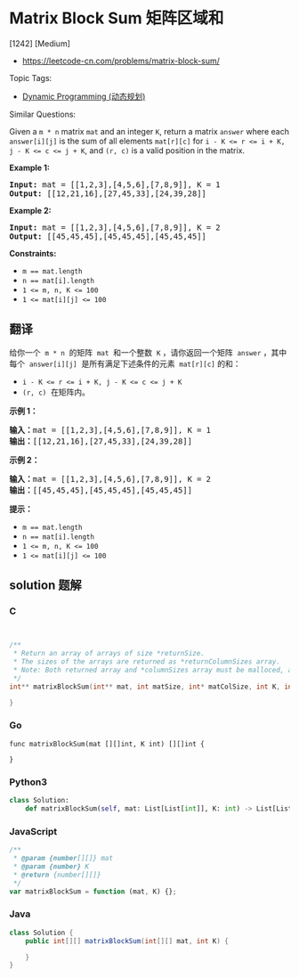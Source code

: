# Matrix Block Sum 矩阵区域和

[1242] [Medium]

- https://leetcode-cn.com/problems/matrix-block-sum/

Topic Tags:

- [Dynamic Programming (动态规划)](https://leetcode-cn.com/tag/dynamic-programming/)

Similar Questions:

Given a `m * n` matrix `mat` and an integer `K`, return a matrix `answer` where each `answer[i][j]` is the sum of all elements `mat[r][c]` for `i - K <= r <= i + K, j - K <= c <= j + K`, and `(r, c)` is a valid position in the matrix.

**Example 1:**

<pre><strong>Input:</strong> mat = [[1,2,3],[4,5,6],[7,8,9]], K = 1
<strong>Output:</strong> [[12,21,16],[27,45,33],[24,39,28]]
</pre>

**Example 2:**

<pre><strong>Input:</strong> mat = [[1,2,3],[4,5,6],[7,8,9]], K = 2
<strong>Output:</strong> [[45,45,45],[45,45,45],[45,45,45]]
</pre>

**Constraints:**

- `m == mat.length`
- `n == mat[i].length`
- `1 <= m, n, K <= 100`
- `1 <= mat[i][j] <= 100`

## 翻译

给你一个  `m * n`  的矩阵  `mat`  和一个整数  `K` ，请你返回一个矩阵  `answer` ，其中每个  `answer[i][j]`  是所有满足下述条件的元素  `mat[r][c]` 的和：

- `i - K <= r <= i + K, j - K <= c <= j + K`
- `(r, c)`  在矩阵内。

**示例 1：**

<pre><strong>输入：</strong>mat = [[1,2,3],[4,5,6],[7,8,9]], K = 1
<strong>输出：</strong>[[12,21,16],[27,45,33],[24,39,28]]
</pre>

**示例 2：**

<pre><strong>输入：</strong>mat = [[1,2,3],[4,5,6],[7,8,9]], K = 2
<strong>输出：</strong>[[45,45,45],[45,45,45],[45,45,45]]
</pre>

**提示：**

- `m == mat.length`
- `n == mat[i].length`
- `1 <= m, n, K <= 100`
- `1 <= mat[i][j] <= 100`

## solution 题解

### C

```c


/**
 * Return an array of arrays of size *returnSize.
 * The sizes of the arrays are returned as *returnColumnSizes array.
 * Note: Both returned array and *columnSizes array must be malloced, assume caller calls free().
 */
int** matrixBlockSum(int** mat, int matSize, int* matColSize, int K, int* returnSize, int** returnColumnSizes){

}


```

### Go

```golang
func matrixBlockSum(mat [][]int, K int) [][]int {

}
```

### Python3

```python
class Solution:
    def matrixBlockSum(self, mat: List[List[int]], K: int) -> List[List[int]]:

```

### JavaScript

```javascript
/**
 * @param {number[][]} mat
 * @param {number} K
 * @return {number[][]}
 */
var matrixBlockSum = function (mat, K) {};
```

### Java

```java
class Solution {
    public int[][] matrixBlockSum(int[][] mat, int K) {

    }
}
```
